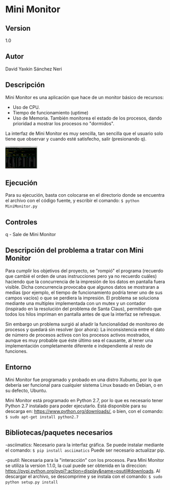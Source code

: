 # Mini Monitor

## Version
1.0

## Autor
David Yaxkin Sánchez Neri

## Descripción
Mini Monitor es una aplicación que hace de un monitor básico de recursos:
* Uso de CPU.
* Tiempo de funcionamiento (uptime)
* Uso de Memoria.
También monitorea el estado de los procesos, dando prioridad a mostrar los procesos no "dormidos".

La interfaz de Mini Monitor es muy sencilla, tan sencilla que el usuario solo tiene que observar y cuando esté satisfecho, salir (presionando q).

<img src="./screenshot1.png" alt="Ventana 01" style= "width: 100px;">

## Ejecución
Para su ejecución, basta con colocarse en el directorio donde se encuentra el archivo con el código fuente, y escribir el comando:
`$ python MiniMonitor.py`
## Controles
q - Sale de Mini Monitor

## Descripción del problema a tratar con Mini Monitor
Para cumplir los objetivos del proyecto, se "rompió" el programa (recuerdo que cambié el orden de unas instrucciones pero ya no recuerdo cuáles) haciendo que la concurrencia de la impresión de los datos en pantalla fuera visible. Dicha concurrencia provocaba que algunos datos se mostraran a medias (por ejemplo, el tiempo de funcionamiento podría tener uno de sus campos vacíos) o que se perdiera la impresión. El problema se soluciona mediante una multiplex implementada con un mutex y un contador (inspirado en la resolución del problema de Santa Claus), permitiendo que todos los hilos impriman en pantalla antes de que la interfaz se refresque.

Sin embargo un problema surgió al añadir la funcionalidad de monitoreo de procesos y quedará sin resolver (por ahora): La inconsistencia entre el dato de número de procesos activos con los procesos activos mostrados, aunque es muy probable que éste último sea el causante, al tener una implementación completamente diferente e independiente al resto de funciones.

## Entorno
Mini Monitor fue programado y probado en una distro Xubuntu, por lo que debería ser funcional para cualquier sistema Linux basado en Debian, o en su defecto, Ubuntu.

Mini Monitor está programado en Python 2.7, por lo que es necesario tener Python 2.7 instalado para poder ejecutarlo. Está disponible para su descarga en: https://www.python.org/downloads/, o bien, con el comando:
`$ sudo apt-get install python2.7`

## Bibliotecas/paquetes necesarios

-asciimatics: Necesario para la interfaz gráfica. Se puede instalar mediante el comando:
`$ pip install asciimatics`
Puede ser necesario actualizar pip.

-psutil: Necesaria para la "interacción" con los procesos. Para Mini Monitor se utiliza la version 1.1.0, la cual puede ser obtenida en la direccion: https://pypi.python.org/pypi?:action=display&name=psutil#downloads. Al descargar el archivo, se descomprime y se instala con el comando:
`$ sudo python setup.py install`
